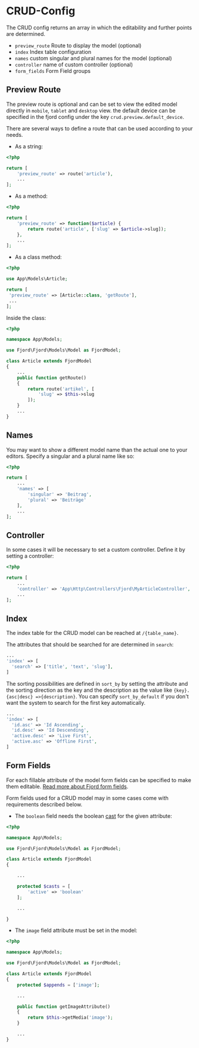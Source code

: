 # CRUD-Config

The CRUD config returns an array in which the editability and further points are determined.

-   `preview_route` Route to display the model (optional)
-   `index` Index table configuration
-   `names` custom singular and plural names for the model (optional)
-   `controller` name of custom controller (optional)
-   `form_fields` Form Field groups

## Preview Route

The preview route is optional and can be set to view the edited model directly in `mobile`, `tablet` and `desktop` view. the default device can be specified in the fjord config under the key `crud.preview.default_device`.

There are several ways to define a route that can be used according to your needs.

-   As a string:

```php
<?php

return [
    'preview_route' => route('article'),
    ...
];
```

-   As a method:

```php
<?php

return [
    'preview_route' => function($article) {
        return route('article', ['slug' => $article->slug]);
    },
    ...
];
```

-   As a class method:

```php
<?php

use App\Models\Article;

return [
 'preview_route' => [Article::class, 'getRoute'],
 ...
];

```

Inside the class:

```php
<?php

namespace App\Models;

use Fjord\Fjord\Models\Model as FjordModel;

class Article extends FjordModel
{
    ...
    public function getRoute()
    {
        return route('artikel', [
            'slug' => $this->slug
        ]);
    }
    ...
}
```

## Names

You may want to show a different model name than the actual one to your editors.
Specify a singular and a plural name like so:

```php
<?php

return [
    ...
    'names' => [
        'singular' => 'Beitrag',
        'plural' => 'Beiträge'
    ],
    ...
];
```

## Controller

In some cases it will be necessary to set a custom controller.
Define it by setting a controller:

```php
<?php

return [
    ...
    'controller' => 'App\Http\Controllers\Fjord\MyArticleController',
    ...
];
```

## Index

The index table for the CRUD model can be reached at `/{table_name}`.

The attributes that should be searched for are determined in `search`:

```php
...
'index' => [
  'search' => ['title', 'text', 'slug'],
]
```

The sorting possibilities are defined in `sort_by` by setting the attribute and the sorting direction as the key and the description as the value like `{key}.{asc|desc} =>{description}`. You can specify `sort_by_default` if you don't want the system to search for the first key automatically.

```php
...
'index' => [
  'id.asc' => 'Id Ascending',
  'id.desc' => 'Id Descending',
  'active.desc' => 'Live First',
  'active.asc' => 'Offline First',
]
```

## Form Fields

For each fillable attribute of the model form fields can be specified to make them editable. [Read more about Fjord form fields](/{{route}}/{{version}}/form-fields).

Form fields used for a CRUD model may in some cases come with requirements described below.

-   The `boolean` field needs the boolean [cast](https://laravel.com/docs/6.0/eloquent-mutators#attribute-casting) for the given attribute:

```php
<?php

namespace App\Models;

use Fjord\Fjord\Models\Model as FjordModel;

class Article extends FjordModel
{

    ...

    protected $casts = [
        'active' => 'boolean'
    ];

    ...

}
```

-   The `image` field attribute must be set in the model:

```php
<?php

namespace App\Models;

use Fjord\Fjord\Models\Model as FjordModel;

class Article extends FjordModel
{
    protected $appends = ['image'];

    ...

    public function getImageAttribute()
    {
        return $this->getMedia('image');
    }

    ...
}
```
